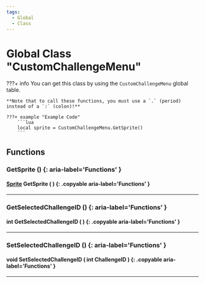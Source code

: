 ```yaml
---
tags:
  - Global
  - Class
---
```

# Global Class "CustomChallengeMenu"

???+ info
    You can get this class by using the `CustomChallengeMenu` global table.

    **Note that to call these functions, you must use a `.` (period) instead of a `:` (colon)!**
    
    ???+ example "Example Code"
        ```lua
        local sprite = CustomChallengeMenu.GetSprite()
        ```
        
## Functions

### GetSprite () {: aria-label='Functions' }
#### [Sprite](../Sprite.md) GetSprite ( ) {: .copyable aria-label='Functions' }

___
### GetSelectedChallengeID () {: aria-label='Functions' }
#### int GetSelectedChallengeID ( ) {: .copyable aria-label='Functions' }

___
### SetSelectedChallengeID () {: aria-label='Functions' }
#### void SetSelectedChallengeID ( int ChallengeID ) {: .copyable aria-label='Functions' }

___